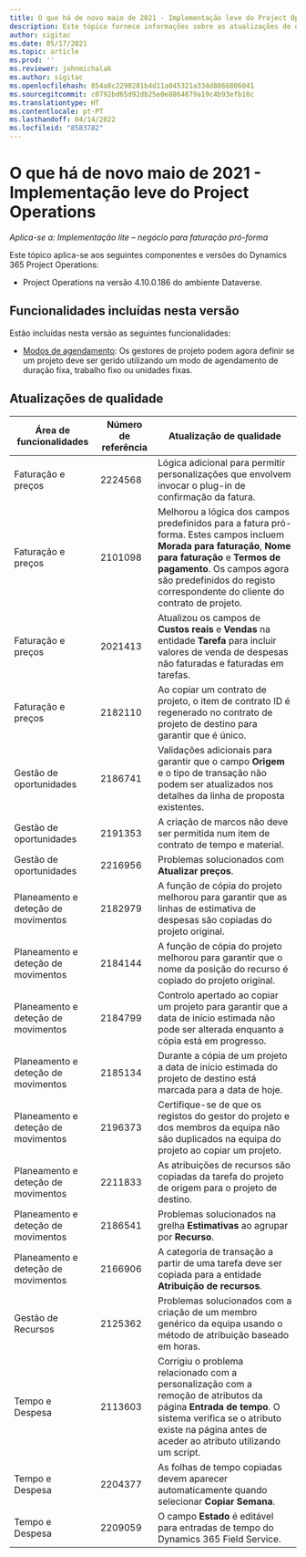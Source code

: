 ```yaml
---
title: O que há de novo maio de 2021 - Implementação leve do Project Operations
description: Este tópico fornece informações sobre as atualizações de qualidade disponíveis no lançamento de maio de 2021 da implementação leve do Project Operations.
author: sigitac
ms.date: 05/17/2021
ms.topic: article
ms.prod: ''
ms.reviewer: johnmichalak
ms.author: sigitac
ms.openlocfilehash: 854a8c2290281b4d11a045321a334d8866806041
ms.sourcegitcommit: c0792bd65d92db25e0e8864879a19c4b93efb10c
ms.translationtype: HT
ms.contentlocale: pt-PT
ms.lasthandoff: 04/14/2022
ms.locfileid: "8583782"
---
```

# <a name="whats-new-may-2021---project-operations-lite-deployment"></a>O que há de novo maio de 2021 - Implementação leve do Project Operations

_Aplica-se a: Implementação lite – negócio para faturação pró-forma_

Este tópico aplica-se aos seguintes componentes e versões do Dynamics 365 Project Operations:

   - Project Operations na versão 4.10.0.186 do ambiente Dataverse.

## <a name="features-included-in-this-release"></a>Funcionalidades incluídas nesta versão

Estão incluídas nesta versão as seguintes funcionalidades:

- [Modos de agendamento](../../project-management/scheduling-modes.md): Os gestores de projeto podem agora definir se um projeto deve ser gerido utilizando um modo de agendamento de duração fixa, trabalho fixo ou unidades fixas.

## <a name="quality-updates"></a>Atualizações de qualidade

| **Área de funcionalidades** | **Número de referência** | **Atualização de qualidade** |
| --- | --- | --- |
| Faturação e preços | 2224568 | Lógica adicional para permitir personalizações que envolvem invocar o plug-in de confirmação da fatura. |
| Faturação e preços | 2101098 | Melhorou a lógica dos campos predefinidos para a fatura pró-forma. Estes campos incluem **Morada para faturação**, **Nome para faturação** e **Termos de pagamento**. Os campos agora são predefinidos do registo correspondente do cliente do contrato de projeto. |
| Faturação e preços | 2021413 | Atualizou os campos de **Custos reais** e **Vendas** na entidade **Tarefa** para incluir valores de venda de despesas não faturadas e faturadas em tarefas. |
| Faturação e preços | 2182110 | Ao copiar um contrato de projeto, o item de contrato ID é regenerado no contrato de projeto de destino para garantir que é único. |
| Gestão de oportunidades | 2186741 | Validações adicionais para garantir que o campo **Origem** e o tipo de transação não podem ser atualizados nos detalhes da linha de proposta existentes. |
| Gestão de oportunidades | 2191353 | A criação de marcos não deve ser permitida num item de contrato de tempo e material. |
| Gestão de oportunidades | 2216956 | Problemas solucionados com **Atualizar preços**. |
| Planeamento e deteção de movimentos | 2182979 | A função de cópia do projeto melhorou para garantir que as linhas de estimativa de despesas são copiadas do projeto original. |
| Planeamento e deteção de movimentos | 2184144 | A função de cópia do projeto melhorou para garantir que o nome da posição do recurso é copiado do projeto original. |
| Planeamento e deteção de movimentos | 2184799 | Controlo apertado ao copiar um projeto para garantir que a data de início estimada não pode ser alterada enquanto a cópia está em progresso. |
| Planeamento e deteção de movimentos | 2185134 | Durante a cópia de um projeto a data de início estimada do projeto de destino está marcada para a data de hoje. |
| Planeamento e deteção de movimentos | 2196373 | Certifique-se de que os registos do gestor do projeto e dos membros da equipa não são duplicados na equipa do projeto ao copiar um projeto. |
| Planeamento e deteção de movimentos | 2211833 | As atribuições de recursos são copiadas da tarefa do projeto de origem para o projeto de destino. |
| Planeamento e deteção de movimentos | 2186541 | Problemas solucionados na grelha **Estimativas** ao agrupar por **Recurso**. |
| Planeamento e deteção de movimentos | 2166906 | A categoria de transação a partir de uma tarefa deve ser copiada para a entidade **Atribuição de recursos**. |
| Gestão de Recursos | 2125362 | Problemas solucionados com a criação de um membro genérico da equipa usando o método de atribuição baseado em horas. |
| Tempo e Despesa | 2113603 | Corrigiu o problema relacionado com a personalização com a remoção de atributos da página **Entrada de tempo**. O sistema verifica se o atributo existe na página antes de aceder ao atributo utilizando um script. |
| Tempo e Despesa | 2204377 | As folhas de tempo copiadas devem aparecer automaticamente quando selecionar **Copiar Semana**. |
| Tempo e Despesa | 2209059 | O campo **Estado** é editável para entradas de tempo do Dynamics 365 Field Service. |

